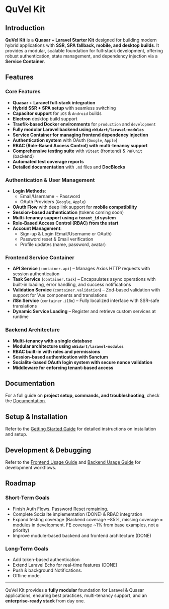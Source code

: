 # QuVel Kit

## Introduction

**QuVel Kit** is a **Quasar + Laravel Starter Kit** designed for building modern hybrid applications with **SSR, SPA fallback, mobile, and desktop builds**. It provides a modular, scalable foundation for full-stack development, offering robust authentication, state management, and dependency injection via a **Service Container**.

## Features

### **Core Features**

- **Quasar + Laravel full-stack integration**
- **Hybrid SSR + SPA setup** with seamless switching
- **Capacitor support** for `iOS` & `Android` builds
- **Electron** desktop build support
- **Traefik-based Docker environments** for `production` and `development`
- **Fully modular Laravel backend using `nWidart/laravel-modules`**
- **Service Container for managing frontend dependency injection**
- **Authentication system** with OAuth (`Google`, `Apple`)
- **RBAC (Role-Based Access Control) with multi-tenancy support**
- **Comprehensive testing suite** with `Vitest` (frontend) & `PHPUnit` (backend)
- **Automated test coverage reports**
- **Detailed documentation** with `.md` files and **DocBlocks**

### **Authentication & User Management**

- **Login Methods**:
  - Email/Username + Password
  - OAuth Providers (`Google`, `Apple`)
- **OAuth Flow** with deep link support for **mobile compatibility**
- **Session-based authentication** (tokens coming soon)
- **Multi-tenancy support using a `tenant_id` system**
- **Role-Based Access Control (RBAC) from the start**
- **Account Management**:
  - Sign-up & Login (Email/Username or OAuth)
  - Password reset & Email verification
  - Profile updates (name, password, avatar)

### **Frontend Service Container**

- **API Service** (`container.api`) – Manages Axios HTTP requests with session authentication
- **Task Service** (`container.task`) – Encapsulates async operations with built-in loading, error handling, and success notifications
- **Validation Service** (`container.validation`) – Zod-based validation with support for Vue components and translations
- **i18n Service** (`container.i18n`) – Fully localized interface with SSR-safe translations
- **Dynamic Service Loading** – Register and retrieve custom services at runtime

### **Backend Architecture**

- **Multi-tenancy with a single database**
- **Modular architecture using `nWidart/laravel-modules`**
- **RBAC built-in with roles and permissions**
- **Session-based authentication with Sanctum**
- **Socialite-based OAuth login system with secure nonce validation**
- **Middleware for enforcing tenant-based access**

## Documentation

For a full guide on **project setup, commands, and troubleshooting**, check the [Documentation](docs/README.md).

## Setup & Installation

Refer to the [Getting Started Guide](docs/getting-started.md) for detailed instructions on installation and setup.

## Development & Debugging

Refer to the [Frontend Usage Guide](docs/frontend/frontend-usage.md) and [Backend Usage Guide](docs/backend-usage.md) for development workflows.

## Roadmap

### **Short-Term Goals**

- Finish Auth Flows. Password Reset remaining.
- Complete Socialite implementation (DONE) & RBAC integration
- Expand testing coverage (Backend coverage ~85%, missing coverage = modules in development. FE coverage ~1% from base examples, not a priority)
- Improve module-based backend and frontend architecture (DONE)

### **Long-Term Goals**

- Add token-based authentication
- Extend Laravel Echo for real-time features (DONE)
- Push & background Notifications.
- Offline mode.

---

QuVel Kit provides a **fully modular** foundation for Laravel & Quasar applications, ensuring best practices, multi-tenancy support, and an **enterprise-ready stack** from day one.
